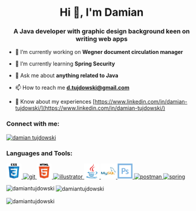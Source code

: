 <h1 align="center">Hi 👋, I'm Damian</h1>
<h3 align="center">A Java developer with graphic design background keen on writing web apps</h3>

- 🔭 I’m currently working on **Wegner document circulation manager**

- 🌱 I’m currently learning **Spring Security**

- 💬 Ask me about **anything related to Java**

- 📫 How to reach me **d.tujdowski@gmail.com**

- 📄 Know about my experiences [https://www.linkedin.com/in/damian-tujdowski/](https://www.linkedin.com/in/damian-tujdowski/)

<h3 align="left">Connect with me:</h3>
<p align="left">
<a href="https://linkedin.com/in/damian tujdowski" target="blank"><img align="center" src="https://raw.githubusercontent.com/rahuldkjain/github-profile-readme-generator/master/src/images/icons/Social/linked-in-alt.svg" alt="damian tujdowski" height="30" width="40" /></a>
</p>

<h3 align="left">Languages and Tools:</h3>
<p align="left"> <a href="https://www.w3schools.com/css/" target="_blank"> <img src="https://raw.githubusercontent.com/devicons/devicon/master/icons/css3/css3-original-wordmark.svg" alt="css3" width="40" height="40"/> </a> <a href="https://git-scm.com/" target="_blank"> <img src="https://www.vectorlogo.zone/logos/git-scm/git-scm-icon.svg" alt="git" width="40" height="40"/> </a> <a href="https://www.w3.org/html/" target="_blank"> <img src="https://raw.githubusercontent.com/devicons/devicon/master/icons/html5/html5-original-wordmark.svg" alt="html5" width="40" height="40"/> </a> <a href="https://www.adobe.com/in/products/illustrator.html" target="_blank"> <img src="https://www.vectorlogo.zone/logos/adobe_illustrator/adobe_illustrator-icon.svg" alt="illustrator" width="40" height="40"/> </a> <a href="https://www.java.com" target="_blank"> <img src="https://raw.githubusercontent.com/devicons/devicon/master/icons/java/java-original.svg" alt="java" width="40" height="40"/> </a> <a href="https://www.mysql.com/" target="_blank"> <img src="https://raw.githubusercontent.com/devicons/devicon/master/icons/mysql/mysql-original-wordmark.svg" alt="mysql" width="40" height="40"/> </a> <a href="https://www.photoshop.com/en" target="_blank"> <img src="https://raw.githubusercontent.com/devicons/devicon/master/icons/photoshop/photoshop-line.svg" alt="photoshop" width="40" height="40"/> </a> <a href="https://postman.com" target="_blank"> <img src="https://www.vectorlogo.zone/logos/getpostman/getpostman-icon.svg" alt="postman" width="40" height="40"/> </a> <a href="https://spring.io/" target="_blank"> <img src="https://www.vectorlogo.zone/logos/springio/springio-icon.svg" alt="spring" width="40" height="40"/> </a> </p>

<p><img align="left" src="https://github-readme-stats.vercel.app/api/top-langs?username=damiantujdowski&show_icons=true&locale=en&layout=compact" alt="damiantujdowski" /></p>

<p>&nbsp;<img align="center" src="https://github-readme-stats.vercel.app/api?username=damiantujdowski&show_icons=true&locale=en" alt="damiantujdowski" /></p>

<p><img align="center" src="https://github-readme-streak-stats.herokuapp.com/?user=damiantujdowski&" alt="damiantujdowski" /></p>
